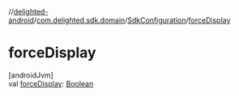 //[delighted-android](../../../index.md)/[com.delighted.sdk.domain](../index.md)/[SdkConfiguration](index.md)/[forceDisplay](force-display.md)

# forceDisplay

[androidJvm]\
val [forceDisplay](force-display.md): [Boolean](https://kotlinlang.org/api/latest/jvm/stdlib/kotlin/-boolean/index.html)
